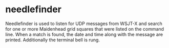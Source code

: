 # needlefinder 
Needlefinder is used to listen for UDP messages from WSJT-X and search for one or more
Maidenhead grid squares that were listed on the command line. When a match is
found, the date and time along with the message are printed. Additionally the
terminal bell is rung.
